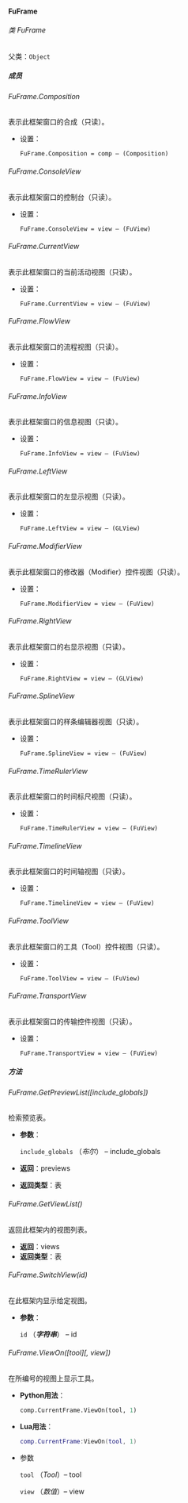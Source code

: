 #### FuFrame

###### 类 FuFrame

父类：`Object`

##### 成员

###### FuFrame.Composition

表示此框架窗口的合成（只读）。

- 设置：

  `FuFrame.Composition = comp – (Composition)`

###### FuFrame.ConsoleView

表示此框架窗口的控制台（只读）。

- 设置：

  `FuFrame.ConsoleView = view – (FuView)`

###### FuFrame.CurrentView

表示此框架窗口的当前活动视图（只读）。

- 设置：

  `FuFrame.CurrentView = view – (FuView)`

###### FuFrame.FlowView

表示此框架窗口的流程视图（只读）。

- 设置：

  `FuFrame.FlowView = view – (FuView)`

###### FuFrame.InfoView

表示此框架窗口的信息视图（只读）。

- 设置：

  `FuFrame.InfoView = view – (FuView)`

###### FuFrame.LeftView

表示此框架窗口的左显示视图（只读）。

- 设置：

  `FuFrame.LeftView = view – (GLView)`

###### FuFrame.ModifierView

表示此框架窗口的修改器（Modifier）控件视图（只读）。

- 设置：

  `FuFrame.ModifierView = view – (FuView)`

###### FuFrame.RightView

表示此框架窗口的右显示视图（只读）。

- 设置：

  `FuFrame.RightView = view – (GLView)`

###### FuFrame.SplineView

表示此框架窗口的样条编辑器视图（只读）。

- 设置：

  `FuFrame.SplineView = view – (FuView)`

###### FuFrame.TimeRulerView

表示此框架窗口的时间标尺视图（只读）。

- 设置：

  `FuFrame.TimeRulerView = view – (FuView)`

###### FuFrame.TimelineView

表示此框架窗口的时间轴视图（只读）。

- 设置：

  `FuFrame.TimelineView = view – (FuView)`

###### FuFrame.ToolView

表示此框架窗口的工具（Tool）控件视图（只读）。

- 设置：

  `FuFrame.ToolView = view – (FuView)`

###### FuFrame.TransportView

表示此框架窗口的传输控件视图（只读）。

- 设置：

  `FuFrame.TransportView = view – (FuView)`

##### 方法

###### FuFrame.GetPreviewList([*include_globals*])

检索预览表。

- <b>参数</b>：

  `include_globals` （*布尔*） – include_globals

- <b>返回</b>：previews

- <b>返回类型</b>：表

###### FuFrame.GetViewList()

返回此框架内的视图列表。

- <b>返回</b>：views
- <b>返回类型</b>：表

###### FuFrame.SwitchView(id)

在此框架内显示给定视图。

- <b>参数</b>：

  `id` （***字符串***） – id

###### FuFrame.ViewOn(\[*tool*\]\[, *view*\])

在所编号的视图上显示工具。

- <b>Python用法</b>：

  ```python
  comp.CurrentFrame.ViewOn(tool, 1)
  ```

- <b>Lua用法</b>：

  ```Lua
  comp.CurrentFrame:ViewOn(tool, 1)
  ```

- 参数

  `tool` （*Tool*）– tool

  `view` （*数值*）– view 